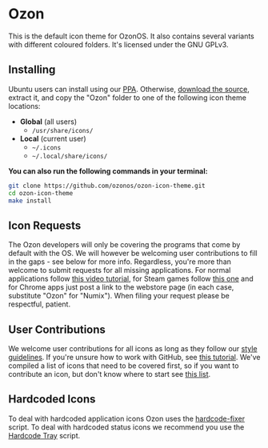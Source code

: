# Ozon
This is the default icon theme for OzonOS. It also contains several variants with different coloured folders. It's licensed under the GNU GPLv3.

## Installing
Ubuntu users can install using our [PPA](https://launchpad.net/~ozonos/+archive/ubuntu/ppa). Otherwise, [download the source](https://github.com/ozonos/ozon-icon-theme/archive/master.zip), extract it, and copy the "Ozon" folder to one of the following icon theme locations:

* **Global** (all users)
  * `/usr/share/icons/`
* **Local** (current user)
  * `~/.icons`
  * `~/.local/share/icons/`

**You can also run the following commands in your terminal:**
```bash
git clone https://github.com/ozonos/ozon-icon-theme.git
cd ozon-icon-theme
make install
```

## Icon Requests
The Ozon developers will only be covering the programs that come by default with the OS. We will however be welcoming user contributions to fill in the gaps - see below for more info. Regardless, you're more than welcome to submit requests for all missing applications. For normal applications follow [this video tutorial](https://plus.google.com/+NumixprojectOrg/posts/DkRmhFZuWez), for Steam games follow [this one](https://www.youtube.com/watch?v=BuUy4CzCoXc) and for Chrome apps just post a link to the webstore page (in each case, substitute "Ozon" for "Numix"). When filing your request please be respectful, patient.

## User Contributions
We welcome user contributions for all icons as long as they follow our [style guidelines](https://github.com/ozonos/ozon-icon-theme/wiki/Guidelines). If you're unsure how to work with GitHub, see [this tutorial](https://github.com/ozonos/ozon-icon-theme/wiki/Contributing). We've compiled a list of icons that need to be covered first, so if you want to contribute an icon, but don't know where to start see [this list](https://github.com/ozonos/ozon-icon-theme/labels/community).

## Hardcoded Icons
To deal with hardcoded application icons Ozon uses the [hardcode-fixer](https://github.com/Foggalong/hardcode-fixer) script. To deal with hardcoded status icons we recommend you use the [Hardcode Tray](https://github.com/bil-elmoussaoui/Hardcode-Tray) script.
